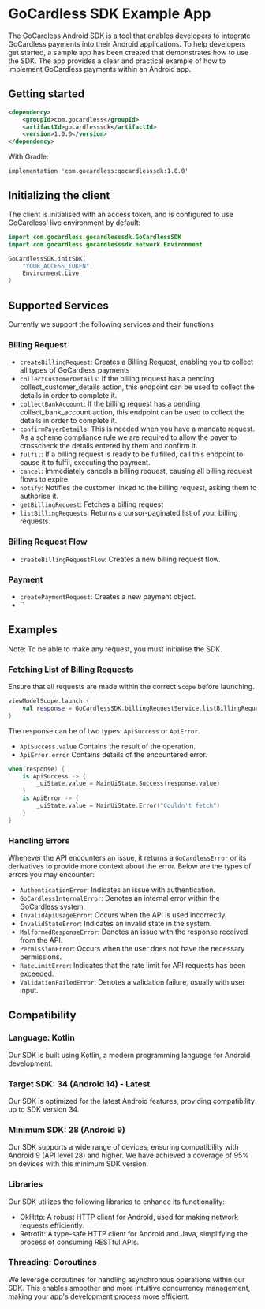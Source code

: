 # GoCardless SDK Example App

The GoCardless Android SDK is a tool that enables developers to integrate GoCardless payments into their Android applications. 
To help developers get started, a sample app has been created that demonstrates how to use the SDK. 
The app provides a clear and practical example of how to implement GoCardless payments within an Android app.

## Getting started

```xml
<dependency>
    <groupId>com.gocardless</groupId>
    <artifactId>gocardlesssdk</artifactId>
    <version>1.0.0</version>
</dependency>
```

With Gradle:

```
implementation 'com.gocardless:gocardlesssdk:1.0.0'
```

## Initializing the client

The client is initialised with an access token, and is configured to use GoCardless' live environment by default:

```kotlin
import com.gocardless.gocardlesssdk.GoCardlessSDK
import com.gocardless.gocardlesssdk.network.Environment

GoCardlessSDK.initSDK(
    "YOUR_ACCESS_TOKEN",
    Environment.Live
)
```

## Supported Services
Currently we support the following services and their functions

### Billing Request
- `createBillingRequest`: Creates a Billing Request, enabling you to collect all types of GoCardless payments
- `collectCustomerDetails`: If the billing request has a pending collect_customer_details action, this endpoint can be used to collect the details in order to complete it.
- `collectBankAccount`: If the billing request has a pending collect_bank_account action, this endpoint can be used to collect the details in order to complete it.
- `confirmPayerDetails`: This is needed when you have a mandate request. As a scheme compliance rule we are required to allow the payer to crosscheck the details entered by them and confirm it.
- `fulfil`: If a billing request is ready to be fulfilled, call this endpoint to cause it to fulfil, executing the payment.
- `cancel`: Immediately cancels a billing request, causing all billing request flows to expire.
- `notify`: Notifies the customer linked to the billing request, asking them to authorise it.
- `getBillingRequest`: Fetches a billing request
- `listBillingRequests`: Returns a cursor-paginated list of your billing requests.

### Billing Request Flow
- `createBillingRequestFlow`: Creates a new billing request flow.

### Payment
- `createPaymentRequest`: Creates a new payment object.
- ``

## Examples

Note: To be able to make any request, you must initialise the SDK.

### Fetching List of Billing Requests

Ensure that all requests are made within the correct `Scope` before launching.

```kotlin
viewModelScope.launch {
    val response = GoCardlessSDK.billingRequestService.listBillingRequests()
}
```

The response can be of two types: `ApiSuccess` or `ApiError`.

- `ApiSuccess.value` Contains the result of the operation.
- `ApiError.error` Contains details of the encountered error.

```kotlin
when(response) {
    is ApiSuccess -> {
        _uiState.value = MainUiState.Success(response.value)
    }
    is ApiError -> {
        _uiState.value = MainUiState.Error("Couldn't fetch")
    }
}
```


### Handling Errors

Whenever the API encounters an issue, it returns a `GoCardlessError` or its derivatives to provide more context about the error. Below are the types of errors you may encounter:

- `AuthenticationError`: Indicates an issue with authentication.
- `GoCardlessInternalError`: Denotes an internal error within the GoCardless system.
- `InvalidApiUsageError`: Occurs when the API is used incorrectly.
- `InvalidStateError`: Indicates an invalid state in the system.
- `MalformedResponseError`: Denotes an issue with the response received from the API.
- `PermissionError`: Occurs when the user does not have the necessary permissions.
- `RateLimitError`: Indicates that the rate limit for API requests has been exceeded.
- `ValidationFailedError`: Denotes a validation failure, usually with user input.


## Compatibility
### Language: Kotlin
Our SDK is built using Kotlin, a modern programming language for Android development.

### Target SDK: 34 (Android 14) - Latest
Our SDK is optimized for the latest Android features, providing compatibility up to SDK version 34.

### Minimum SDK: 28 (Android 9)
Our SDK supports a wide range of devices, ensuring compatibility with Android 9 (API level 28) and higher. We have achieved a coverage of 95% on devices with this minimum SDK version.

### Libraries
Our SDK utilizes the following libraries to enhance its functionality:

- OkHttp: A robust HTTP client for Android, used for making network requests efficiently.
- Retrofit: A type-safe HTTP client for Android and Java, simplifying the process of consuming RESTful APIs.

### Threading: Coroutines
We leverage coroutines for handling asynchronous operations within our SDK. This enables smoother and more intuitive concurrency management, making your app's development process more efficient.

